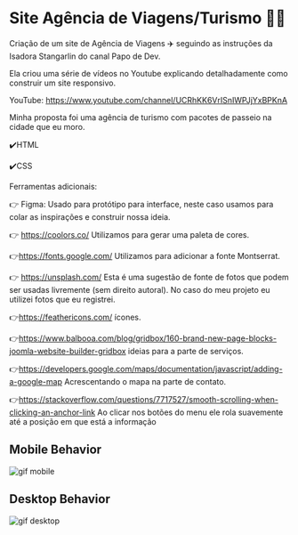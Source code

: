 # Site Agência de Viagens/Turismo 👩‍💻

Criação de um site de Agência de Viagens :airplane: seguindo as instruções da Isadora Stangarlin do canal Papo de Dev.

Ela criou uma série de vídeos no Youtube explicando detalhadamente como construir um site responsivo. 

 YouTube: https://www.youtube.com/channel/UCRhKK6VrISnIWPJjYxBPKnA



Minha proposta foi uma agência de turismo com pacotes de passeio na cidade que eu moro.

✔️HTML

✔️CSS

Ferramentas adicionais:

:point_right: Figma: Usado para protótipo para interface,  neste caso usamos para colar as inspirações e construir nossa ideia.

:point_right: https://coolors.co/ Utilizamos para gerar uma paleta de cores.

:point_right:https://fonts.google.com/ Utilizamos para adicionar a fonte Montserrat.

:point_right: https://unsplash.com/ Esta é uma sugestão de fonte de fotos que podem ser usadas livremente (sem direito autoral). No caso do meu projeto eu utilizei fotos que eu registrei.

:point_right:https://feathericons.com/ ícones.

:point_right:https://www.balbooa.com/blog/gridbox/160-brand-new-page-blocks-joomla-website-builder-gridbox ideias para a parte de serviços.

:point_right:https://developers.google.com/maps/documentation/javascript/adding-a-google-map Acrescentando o mapa na parte de contato.

:point_right:https://stackoverflow.com/questions/7717527/smooth-scrolling-when-clicking-an-anchor-link Ao clicar nos botões do menu ele rola suavemente até a posição em que está a informação

## Mobile Behavior
![gif mobile](https://github.com/thieleschwerz/Site_Agencia_Viagens/blob/master/Responsividade/Tela%20360.gif?raw=true)

## Desktop Behavior
![gif desktop](https://github.com/thieleschwerz/Site_Agencia_Viagens/blob/master/Responsividade/Tela%201254.gif?raw=true)
